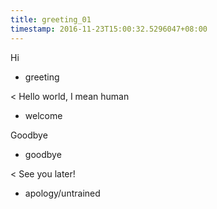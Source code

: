 ```yaml
---
title: greeting_01
timestamp: 2016-11-23T15:00:32.5296047+08:00
---
```


Hi
* greeting

< Hello world, I mean human
* welcome

Goodbye
* goodbye

< See you later!
* apology/untrained

